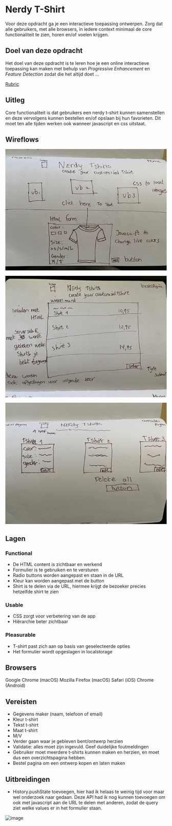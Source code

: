 # Nerdy T-Shirt

Voor deze opdracht ga je een interactieve toepassing ontwerpen. Zorg dat alle gebruikers, met alle browsers, in iedere context minimaal de core functionaliteit te zien, horen en/of voelen krijgen.

## Doel van deze opdracht

Het doel van deze opdracht is te leren hoe je een online interactieve toepassing kan maken met behulp van _Progressive Enhancement_ en _Feature Detection_ zodat die het altijd doet ...

[Rubric](https://docs.google.com/spreadsheets/d/1MV3BWwwg_Zz1n-S_qOM4iSm4gA4M6g0xAxGacyaPuac/)

## Uitleg

Core functionaliteit is dat gebruikers een nerdy t-shirt kunnen samenstellen en deze vervolgens kunnen bestellen en/of opslaan bij hun favorieten. Dit moet ten alle tijden werken ook wanneer javascript en css uitstaat.

## Wireflows

![Frontend ](https://github.com/NielsPeeters96/Nerdy-tshirt/blob/master/Public/img/Home.jpg)

![Frontend ](https://github.com/NielsPeeters96/Nerdy-tshirt/blob/master/Public/img/Bestelpagina.jpg)

![Frontend ](https://github.com/NielsPeeters96/Nerdy-tshirt/blob/master/Public/img/Overzichtspagina.jpg)

## Lagen

### Functional
- De HTML content is zichtbaar en werkend
- Formulier is te gebruiken en te versturen
- Radio buttons worden aangepast en staan in de URL
- Kleur kan worden aangepast met de button
- Shirt is te delen via de URL, hiermee krijgt de bezoeker precies hetzelfde shirt te zien

### Usable
- CSS zorgt voor verbetering van de app
- Hiërarchie beter zichtbaar

### Pleasurable
- T-shirt past zich aan op basis van geselecteerde opties
- Het formulier wordt opgeslagen in localstorage

## Browsers
Google Chrome (macOS)
Mozilla Firefox (macOS)
Safari (iOS)
Chrome (Android)

## Vereisten

- Gegevens maker (naam, telefoon of email)
- Kleur t-shirt
- Tekst t-shirt
- Maat t-shirt
- M/V
- Verder gaan waar je gebleven bent/ontwerp herzien
- Validatie: alles moet zijn ingevuld. Geef duidelijke foutmeldingen
- Gebruiker moet meerdere t-shirts kunnen maken en herzien, en moet dus een overzichtspagina hebben.
- Bestel pagina om een ontwerp kopen en laten maken

## Uitbreidingen
- History.pushState toevoegen, hier had ik helaas te weinig tijd voor maar wel onderzoek naar gedaan. Deze API had ik nog kunnen toevoegen om ook met javascript aan de URL te delen met anderen, zodat de query ziet welke values er in het formulier staan.

![image](https://user-images.githubusercontent.com/78353674/112846184-0fdc5180-90a6-11eb-8bab-41d7228b0256.png)

